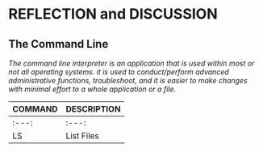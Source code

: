 # **REFLECTION and DISCUSSION**

## **The Command Line**
*The command line interpreter is an application that is used within most or not all operating systems. it is used to conduct/perform advanced administrative functions, troubleshoot, and it is easier to make changes with minimal effort to a whole application or a file.*

| COMMAND | DESCRIPTION |
| ------- | ----------- |
|  :---:  |    :---:    |
| LS      | List Files  |

